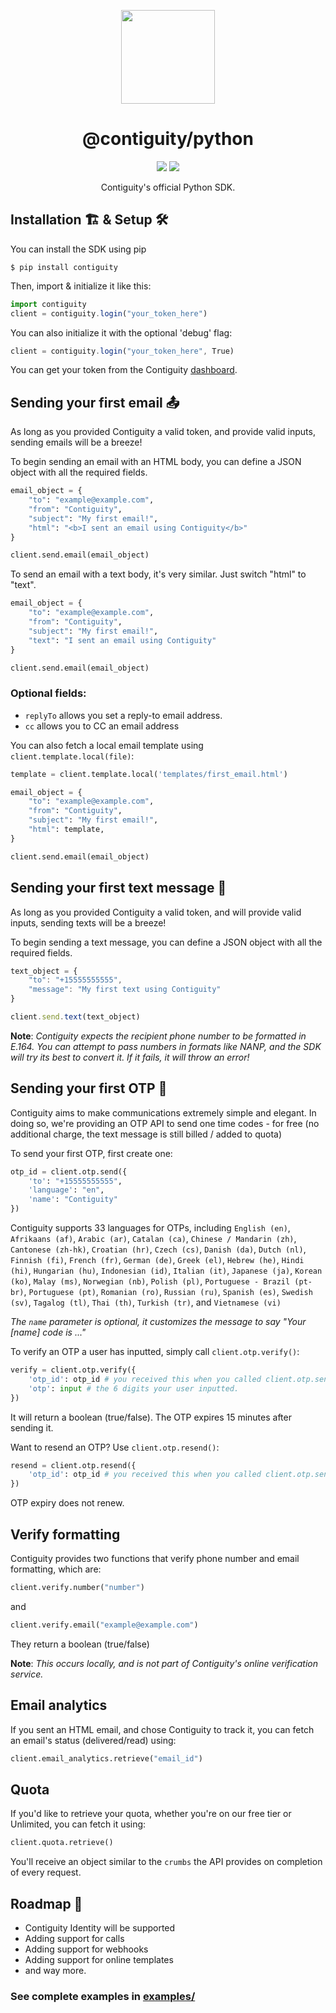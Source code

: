 <p align='center'><img src="https://contiguity.co/assets/icon-black.png" height="150px"/></p>
<h1 align='center'>@contiguity/python</h1>

<p align='center'>
    <img display="inline-block" src="https://img.shields.io/pypi/v/contiguity?style=for-the-badge" /> <img display="inline-block" src="https://img.shields.io/badge/Made%20with-Python-green?style=for-the-badge" />
</p>
<p align='center'>Contiguity's official Python SDK.</p>

## Installation 🏗 & Setup 🛠
You can install the SDK using pip
```shell
$ pip install contiguity
```

Then, import & initialize it like this:
```js
import contiguity
client = contiguity.login("your_token_here")
```

You can also initialize it with the optional 'debug' flag:
```js
client = contiguity.login("your_token_here", True)
```

You can get your token from the Contiguity [dashboard](https://contiguity.co/dashboard).

## Sending your first email 📤

As long as you provided Contiguity a valid token, and provide valid inputs, sending emails will be a breeze!

To begin sending an email with an HTML body, you can define a JSON object with all the required fields.

```python
email_object = {
    "to": "example@example.com",
    "from": "Contiguity",
    "subject": "My first email!",
    "html": "<b>I sent an email using Contiguity</b>"
}

client.send.email(email_object)
```

To send an email with a text body, it's very similar. Just switch "html" to "text".
```python
email_object = {
    "to": "example@example.com",
    "from": "Contiguity",
    "subject": "My first email!",
    "text": "I sent an email using Contiguity"
}

client.send.email(email_object)
```

### Optional fields:
- `replyTo` allows you set a reply-to email address. 
- `cc` allows you to CC an email address

You can also fetch a local email template using `client.template.local(file)`:

```python
template = client.template.local('templates/first_email.html')

email_object = {
    "to": "example@example.com",
    "from": "Contiguity",
    "subject": "My first email!",
    "html": template,
}

client.send.email(email_object)
```

## Sending your first text message 💬

As long as you provided Contiguity a valid token, and will provide valid inputs, sending texts will be a breeze!

To begin sending a text message, you can define a JSON object with all the required fields.

```js
text_object = {
    "to": "+15555555555",
    "message": "My first text using Contiguity"
}

client.send.text(text_object)
```

**Note**: _Contiguity expects the recipient phone number to be formatted in E.164. You can attempt to pass numbers in formats like NANP, and the SDK will try its best to convert it. If it fails, it will throw an error!_

## Sending your first OTP 🔑

Contiguity aims to make communications extremely simple and elegant. In doing so, we're providing an OTP API to send one time codes - for free (no additional charge, the text message is still billed / added to quota)

To send your first OTP, first create one:
```python
otp_id = client.otp.send({ 
    'to': "+15555555555", 
    'language': "en", 
    'name': "Contiguity" 
})
```
Contiguity supports 33 languages for OTPs, including `English (en)`, `Afrikaans (af)`, `Arabic (ar)`, `Catalan (ca)`, `Chinese / Mandarin (zh)`, `Cantonese (zh-hk)`, `Croatian (hr)`, `Czech (cs)`, `Danish (da)`, `Dutch (nl)`, `Finnish (fi)`, `French (fr)`, `German (de)`, `Greek (el)`, `Hebrew (he)`, `Hindi (hi)`, `Hungarian (hu)`, `Indonesian (id)`, `Italian (it)`, `Japanese (ja)`, `Korean (ko)`, `Malay (ms)`, `Norwegian (nb)`, `Polish (pl)`, `Portuguese - Brazil (pt-br)`, `Portuguese (pt)`, `Romanian (ro)`, `Russian (ru)`, `Spanish (es)`, `Swedish (sv)`, `Tagalog (tl)`, `Thai (th)`, `Turkish (tr)`, and `Vietnamese (vi)`

_The `name` parameter is optional, it customizes the message to say "Your \[name] code is ..."_

To verify an OTP a user has inputted, simply call `client.otp.verify()`:

```python
verify = client.otp.verify({
    'otp_id': otp_id # you received this when you called client.otp.send(),
    'otp': input # the 6 digits your user inputted.
})
```
It will return a boolean (true/false). The OTP expires 15 minutes after sending it.

Want to resend an OTP? Use `client.otp.resend()`:
```py
resend = client.otp.resend({
    'otp_id': otp_id # you received this when you called client.otp.send(),
})
```
OTP expiry does not renew.

## Verify formatting
Contiguity provides two functions that verify phone number and email formatting, which are:

```py
client.verify.number("number")
```
and
```py
client.verify.email("example@example.com")
```
They return a boolean (true/false)

**Note**: _This occurs locally, and is not part of Contiguity's online verification service._

## Email analytics
If you sent an HTML email, and chose Contiguity to track it, you can fetch an email's status (delivered/read) using:

```py
client.email_analytics.retrieve("email_id")
```

## Quota
If you'd like to retrieve your quota, whether you're on our free tier or Unlimited, you can fetch it using:

```py
client.quota.retrieve()
```

You'll receive an object similar to the `crumbs` the API provides on completion of every request.

## Roadmap 🚦
- Contiguity Identity will be supported
- Adding support for calls
- Adding support for webhooks
- Adding support for online templates
- and way more.

### See complete examples in [examples/](https://github.com/use-contiguity/python/tree/main/examples)